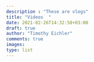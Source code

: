 ```yaml
---
description : "These are vlogs"
title: "Videos  "
date: 2021-02-26T14:32:58+03:00
draft: true
author: "Timothy Eichler"
comments: true
images:
type: list
---
```

